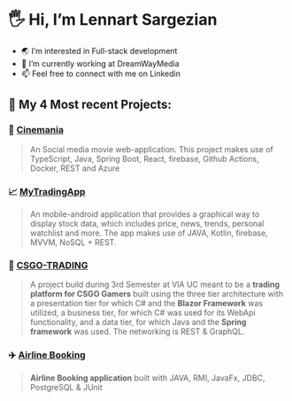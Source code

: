 # 🖐 Hi, I’m Lennart Sargezian
- 🌏 I’m interested in Full-stack development
- 🚧 I’m currently working at DreamWayMedia
- 📫 Feel free to connect with me on Linkedin

## 💼 My 4 Most recent Projects:
### 🎥 [Cinemania](https://github.com/Sargezian/Cinemania-Frontend)
>An Social media movie web-application. This project makes use of TypeScript, Java, Spring Boot, React, firebase, Github Actions, Docker, REST and Azure

### 📈 [MyTradingApp](https://github.com/Lennart1997/MyTradingApp) 
>An mobile-android application that provides a graphical way to display stock
data, which includes price, news, trends, personal watchlist and more. The app makes use of JAVA, Kotlin, firebase, MVVM, NoSQL + REST.

### 🔫 [CSGO-TRADING](https://github.com/Lennart1997/SEPCSTier1) 
>A project build during 3rd Semester at VIA UC meant to be a **trading platform for CSGO Gamers** built using the three tier architecture with a presentation tier for which C# and the **Blazor Framework** was utilized, a business tier, for which C# was used for its WebApi functionality, and a data tier, for which Java and the **Spring framework** was used. The networking is REST & GraphQL.

### ✈️ [Airline Booking](https://github.com/Lennart1997/AirlineBooking)
> **Airline Booking application** built with JAVA, RMI, JavaFx, JDBC, PostgreSQL & JUnit

